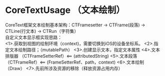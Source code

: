# CoreTextUsage （文本绘制）

CoreText框架文本绘制基本架构：CTFramesetter -> CTFrame(段落) -> CTLine(行文本) -> CTRun（字符集）   
自定义文本显示框实现思路：   
<1>.获取到视图的绘制环境（context)，需要切换到iOS的设备坐标系。
<2>.指定文本绘制路径；（mutablePath）
<3>.创建显示文本，指定文本属性
<4>.文本排版器 （CTFrameSetterRef）<== (attributedString)
<5>.文本段落 （CTFrameRef）<== (FrameSetterRef、path，context)
<6>.文本绘制 （Draw）
<7>.先前所涉及资源的移除（释放资源占用内存）









